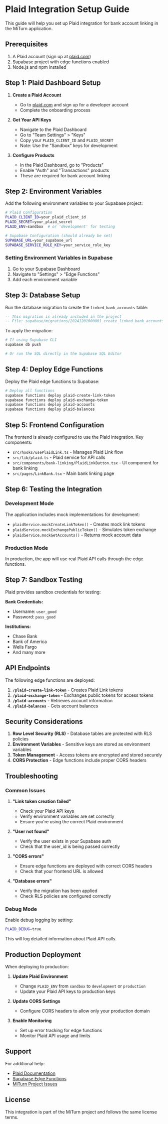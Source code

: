 # Plaid Integration Setup Guide

This guide will help you set up Plaid integration for bank account linking in the MiTurn application.

## Prerequisites

1. A Plaid account (sign up at [plaid.com](https://plaid.com))
2. Supabase project with edge functions enabled
3. Node.js and npm installed

## Step 1: Plaid Dashboard Setup

1. **Create a Plaid Account**
   - Go to [plaid.com](https://plaid.com) and sign up for a developer account
   - Complete the onboarding process

2. **Get Your API Keys**
   - Navigate to the Plaid Dashboard
   - Go to "Team Settings" > "Keys"
   - Copy your `PLAID_CLIENT_ID` and `PLAID_SECRET`
   - Note: Use the "Sandbox" keys for development

3. **Configure Products**
   - In the Plaid Dashboard, go to "Products"
   - Enable "Auth" and "Transactions" products
   - These are required for bank account linking

## Step 2: Environment Variables

Add the following environment variables to your Supabase project:

```bash
# Plaid Configuration
PLAID_CLIENT_ID=your_plaid_client_id
PLAID_SECRET=your_plaid_secret
PLAID_ENV=sandbox  # or 'development' for testing

# Supabase Configuration (should already be set)
SUPABASE_URL=your_supabase_url
SUPABASE_SERVICE_ROLE_KEY=your_service_role_key
```

### Setting Environment Variables in Supabase

1. Go to your Supabase Dashboard
2. Navigate to "Settings" > "Edge Functions"
3. Add each environment variable

## Step 3: Database Setup

Run the database migration to create the `linked_bank_accounts` table:

```sql
-- This migration is already included in the project
-- File: supabase/migrations/20241201000001_create_linked_bank_accounts.sql
```

To apply the migration:

```bash
# If using Supabase CLI
supabase db push

# Or run the SQL directly in the Supabase SQL Editor
```

## Step 4: Deploy Edge Functions

Deploy the Plaid edge functions to Supabase:

```bash
# Deploy all functions
supabase functions deploy plaid-create-link-token
supabase functions deploy plaid-exchange-token
supabase functions deploy plaid-accounts
supabase functions deploy plaid-balances
```

## Step 5: Frontend Configuration

The frontend is already configured to use the Plaid integration. Key components:

- `src/hooks/usePlaidLink.ts` - Manages Plaid Link flow
- `src/lib/plaid.ts` - Plaid service for API calls
- `src/components/bank-linking/PlaidLinkButton.tsx` - UI component for bank linking
- `src/pages/LinkBank.tsx` - Main bank linking page

## Step 6: Testing the Integration

### Development Mode
The application includes mock implementations for development:

- `plaidService.mockCreateLinkToken()` - Creates mock link tokens
- `plaidService.mockExchangePublicToken()` - Simulates token exchange
- `plaidService.mockGetAccounts()` - Returns mock account data

### Production Mode
In production, the app will use real Plaid API calls through the edge functions.

## Step 7: Sandbox Testing

Plaid provides sandbox credentials for testing:

**Bank Credentials:**
- Username: `user_good`
- Password: `pass_good`

**Institutions:**
- Chase Bank
- Bank of America
- Wells Fargo
- And many more

## API Endpoints

The following edge functions are deployed:

1. **`/plaid-create-link-token`** - Creates Plaid Link tokens
2. **`/plaid-exchange-token`** - Exchanges public tokens for access tokens
3. **`/plaid-accounts`** - Retrieves account information
4. **`/plaid-balances`** - Gets account balances

## Security Considerations

1. **Row Level Security (RLS)** - Database tables are protected with RLS policies
2. **Environment Variables** - Sensitive keys are stored as environment variables
3. **Token Management** - Access tokens are encrypted and stored securely
4. **CORS Protection** - Edge functions include proper CORS headers

## Troubleshooting

### Common Issues

1. **"Link token creation failed"**
   - Check your Plaid API keys
   - Verify environment variables are set correctly
   - Ensure you're using the correct Plaid environment

2. **"User not found"**
   - Verify the user exists in your Supabase auth
   - Check that the user_id is being passed correctly

3. **"CORS errors"**
   - Ensure edge functions are deployed with correct CORS headers
   - Check that your frontend URL is allowed

4. **"Database errors"**
   - Verify the migration has been applied
   - Check RLS policies are configured correctly

### Debug Mode

Enable debug logging by setting:

```bash
PLAID_DEBUG=true
```

This will log detailed information about Plaid API calls.

## Production Deployment

When deploying to production:

1. **Update Plaid Environment**
   - Change `PLAID_ENV` from `sandbox` to `development` or `production`
   - Update your Plaid API keys to production keys

2. **Update CORS Settings**
   - Configure CORS headers to allow only your production domain

3. **Enable Monitoring**
   - Set up error tracking for edge functions
   - Monitor Plaid API usage and limits

## Support

For additional help:

- [Plaid Documentation](https://plaid.com/docs/)
- [Supabase Edge Functions](https://supabase.com/docs/guides/functions)
- [MiTurn Project Issues](https://github.com/your-repo/issues)

## License

This integration is part of the MiTurn project and follows the same license terms. 